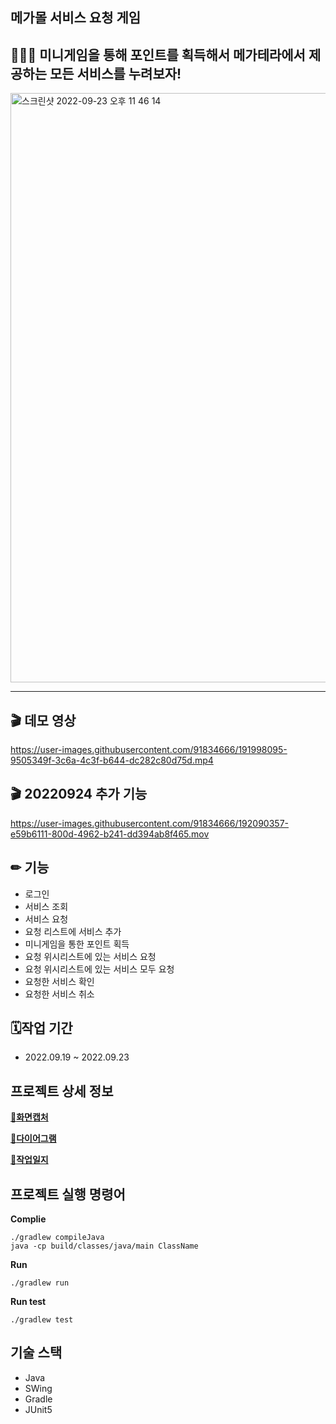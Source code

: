 ## 메가몰 서비스 요청 게임
## 🤹🏻‍♀️ 미니게임을 통해 포인트를 획득해서 메가테라에서 제공하는 모든 서비스를 누려보자!
<img width="943" alt="스크린샷 2022-09-23 오후 11 46 14" src="https://user-images.githubusercontent.com/91834666/191988093-d9cab787-1663-4247-8a37-8753b79f9e7b.png">

-----

## 🎬 데모 영상
https://user-images.githubusercontent.com/91834666/191998095-9505349f-3c6a-4c3f-b644-dc282c80d75d.mp4

## 🎬 20220924 추가 기능 
https://user-images.githubusercontent.com/91834666/192090357-e59b6111-800d-4962-b241-dd394ab8f465.mov



## ✏ 기능 
* 로그인 
* 서비스 조회 
* 서비스 요청 
* 요청 리스트에 서비스 추가 
* 미니게임을 통한 포인트 획득 
* 요청 위시리스트에 있는 서비스 요청 
* 요청 위시리스트에 있는 서비스 모두 요청 
* 요청한 서비스 확인
* 요청한 서비스 취소


##  🗓작업 기간 
* 2022.09.19 ~ 2022.09.23


## 프로젝트 상세 정보 
[📱**화면캡처**](https://github.com/1mptera/web-03-project01-USKTEA/wiki/%EB%A9%94%EA%B0%80%EB%AA%B0-%ED%94%84%EB%A1%9C%EC%A0%9D%ED%8A%B8-%ED%99%94%EB%A9%B4)


[📝**다이어그램**](https://github.com/1mptera/web-03-project01-USKTEA/issues/2)  


[📒**작업일지**](https://github.com/1mptera/web-03-project01-USKTEA/issues?q=is%3Aopen+is%3Aissue+label%3A%22daily+work+record%22)  




## 프로젝트 실행 명령어

**Complie**
````
./gradlew compileJava 
java -cp build/classes/java/main ClassName
````

**Run**
````
./gradlew run
````

**Run test**
````
./gradlew test
````


## 기술 스택 

* Java 
* SWing
* Gradle
* JUnit5
